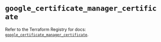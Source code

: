 # `google_certificate_manager_certificate`

Refer to the Terraform Registry for docs: [`google_certificate_manager_certificate`](https://registry.terraform.io/providers/hashicorp/google/6.45.0/docs/resources/certificate_manager_certificate).
